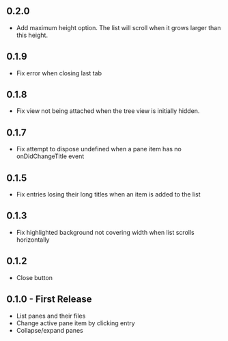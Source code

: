 ## 0.2.0
* Add maximum height option. The list will scroll when it grows larger than this height.

## 0.1.9
* Fix error when closing last tab

## 0.1.8
* Fix view not being attached when the tree view is initially hidden.

## 0.1.7
* Fix attempt to dispose undefined when a pane item has no onDidChangeTitle event

## 0.1.5
* Fix entries losing their long titles when an item is added to the list

## 0.1.3
* Fix highlighted background not covering width when list scrolls horizontally

## 0.1.2
* Close button

## 0.1.0 - First Release
* List panes and their files
* Change active pane item by clicking entry
* Collapse/expand panes
